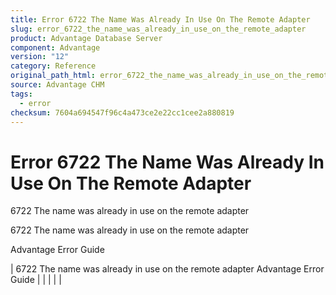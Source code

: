 ```yaml
---
title: Error 6722 The Name Was Already In Use On The Remote Adapter
slug: error_6722_the_name_was_already_in_use_on_the_remote_adapter
product: Advantage Database Server
component: Advantage
version: "12"
category: Reference
original_path_html: error_6722_the_name_was_already_in_use_on_the_remote_adapter.htm
source: Advantage CHM
tags:
  - error
checksum: 7604a694547f96c4a473ce2e22cc1cee2a880819
---
```


# Error 6722 The Name Was Already In Use On The Remote Adapter

6722 The name was already in use on the remote adapter

6722 The name was already in use on the remote adapter

Advantage Error Guide

| 6722 The name was already in use on the remote adapter  Advantage Error Guide |  |  |  |  |
